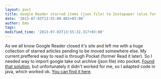 ```yaml
---
layout: post
title: Google Reader starred items (json file) to Instapaper (also for Pocket) format
date: '2013-07-03T13:55:00.001+03:00'
author: Emo
tags: 
modified_time: '2013-07-03T13:55:32.317+03:00'
---
```


As we all know Google Reader closed it's site and left me with a huge collection of starred articles pending to be moved somewhere else. My current preffered way to read is through Pocket (former Read it later). So I needed way to import google take out archive (json file) into pocket. [Found that solution](http://htnawsaj.tumblr.com/post/47092594142/importing-google-reader-exisitng-starred-articles-to), but unfortunately it didn't worked for me, so I adapted code in java, which worked ok. [You can find it here](http://pastebin.com/d4a0tkAe).
